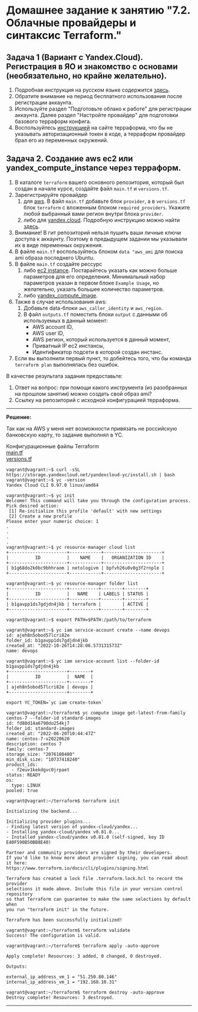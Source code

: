# Домашнее задание к занятию "7.2. Облачные провайдеры и синтаксис Terraform."

## Задача 1 (Вариант с Yandex.Cloud). Регистрация в ЯО и знакомство с основами (необязательно, но крайне желательно).

1. Подробная инструкция на русском языке содержится [здесь](https://cloud.yandex.ru/docs/solutions/infrastructure-management/terraform-quickstart).
2. Обратите внимание на период бесплатного использования после регистрации аккаунта. 
3. Используйте раздел "Подготовьте облако к работе" для регистрации аккаунта. Далее раздел "Настройте провайдер" для подготовки
базового терраформ конфига.
4. Воспользуйтесь [инструкцией](https://registry.terraform.io/providers/yandex-cloud/yandex/latest/docs) на сайте терраформа, что бы 
не указывать авторизационный токен в коде, а терраформ провайдер брал его из переменных окружений.

## Задача 2. Создание aws ec2 или yandex_compute_instance через терраформ. 

1. В каталоге `terraform` вашего основного репозитория, который был создан в начале курсе, создайте файл `main.tf` и `versions.tf`.
2. Зарегистрируйте провайдер 
   1. для [aws](https://registry.terraform.io/providers/hashicorp/aws/latest/docs). В файл `main.tf` добавьте
   блок `provider`, а в `versions.tf` блок `terraform` с вложенным блоком `required_providers`. Укажите любой выбранный вами регион 
   внутри блока `provider`.
   2. либо для [yandex.cloud](https://registry.terraform.io/providers/yandex-cloud/yandex/latest/docs). Подробную инструкцию можно найти 
   [здесь](https://cloud.yandex.ru/docs/solutions/infrastructure-management/terraform-quickstart).
3. Внимание! В гит репозиторий нельзя пушить ваши личные ключи доступа к аккаунту. Поэтому в предыдущем задании мы указывали
их в виде переменных окружения. 
4. В файле `main.tf` воспользуйтесь блоком `data "aws_ami` для поиска ami образа последнего Ubuntu.  
5. В файле `main.tf` создайте рессурс 
   1. либо [ec2 instance](https://registry.terraform.io/providers/hashicorp/aws/latest/docs/resources/instance).
   Постарайтесь указать как можно больше параметров для его определения. Минимальный набор параметров указан в первом блоке 
   `Example Usage`, но желательно, указать большее количество параметров.
   2. либо [yandex_compute_image](https://registry.terraform.io/providers/yandex-cloud/yandex/latest/docs/resources/compute_image).
6. Также в случае использования aws:
   1. Добавьте data-блоки `aws_caller_identity` и `aws_region`.
   2. В файл `outputs.tf` поместить блоки `output` с данными об используемых в данный момент: 
       * AWS account ID,
       * AWS user ID,
       * AWS регион, который используется в данный момент, 
       * Приватный IP ec2 инстансы,
       * Идентификатор подсети в которой создан инстанс.  
7. Если вы выполнили первый пункт, то добейтесь того, что бы команда `terraform plan` выполнялась без ошибок. 


В качестве результата задания предоставьте:
1. Ответ на вопрос: при помощи какого инструмента (из разобранных на прошлом занятии) можно создать свой образ ami?
1. Ссылку на репозиторий с исходной конфигурацией терраформа.  

---


**Решение:**

Так как на AWS у меня нет возможности привязать не российскую банковскую карту, то задание выполнял в YC.

Конфигурационные файлы Terraform \
[main.tf](./src/main.tf) \
[versions.tf](./src/versions.tf)

```console
vagrant@vagrant:~$ curl -sSL https://storage.yandexcloud.net/yandexcloud-yc/install.sh | bash
vagrant@vagrant:~$ yc -version
Yandex Cloud CLI 0.97.0 linux/amd64

vagrant@vagrant:~$ yc init
Welcome! This command will take you through the configuration process.
Pick desired action:
 [1] Re-initialize this profile 'default' with new settings
 [2] Create a new profile
Please enter your numeric choice: 1
.
.
.
.
vagrant@vagrant:~$ yc resource-manager cloud list
+----------------------+------------+----------------------+
|          ID          |    NAME    |   ORGANIZATION ID    |
+----------------------+------------+----------------------+
| b1g68do2k0bc9bhhraom | netologivm | bpfvh26u0v0g3f2rnple |
+----------------------+------------+----------------------+

vagrant@vagrant:~$ yc resource-manager folder list
+----------------------+-----------+--------+--------+
|          ID          |   NAME    | LABELS | STATUS |
+----------------------+-----------+--------+--------+
| b1gavpp1ds7gdjdn4jkb | terraform |        | ACTIVE |
+----------------------+-----------+--------+--------+

vagrant@vagrant:~$ export PATH=$PATH:/path/to/terraform

vagrant@vagrant:~$ yc iam service-account create --name devops
id: ajeh8n5obod57lcri82e
folder_id: b1gavpp1ds7gdjdn4jkb
created_at: "2022-10-26T14:28:06.573131573Z"
name: devops

vagrant@vagrant:~$ yc iam service-account list --folder-id b1gavpp1ds7gdjdn4jkb
+----------------------+--------+
|          ID          |  NAME  |
+----------------------+--------+
| ajeh8n5obod57lcri82e | devops |
+----------------------+--------+

export YC_TOKEN=`yc iam create-token`

vagrant@vagrant:~/terraform$ yc compute image get-latest-from-family centos-7 --folder-id standard-images
id: fd88d14a6790do254kj7
folder_id: standard-images
created_at: "2022-06-20T10:44:47Z"
name: centos-7-v20220620
description: centos 7
family: centos-7
storage_size: "2076180480"
min_disk_size: "10737418240"
product_ids:
  - f2euv1kekdgvc0jrpaet
status: READY
os:
  type: LINUX
pooled: true

vagrant@vagrant:~/terraform$ terraform init

Initializing the backend...

Initializing provider plugins...
- Finding latest version of yandex-cloud/yandex...
- Installing yandex-cloud/yandex v0.81.0...
- Installed yandex-cloud/yandex v0.81.0 (self-signed, key ID E40F590B50BB8E40)

Partner and community providers are signed by their developers.
If you'd like to know more about provider signing, you can read about it here:
https://www.terraform.io/docs/cli/plugins/signing.html

Terraform has created a lock file .terraform.lock.hcl to record the provider
selections it made above. Include this file in your version control repository
so that Terraform can guarantee to make the same selections by default when
you run "terraform init" in the future.

Terraform has been successfully initialized!

vagrant@vagrant:~/terraform$ terraform validate
Success! The configuration is valid.

vagrant@vagrant:~/terraform$ terraform apply -auto-approve

Apply complete! Resources: 3 added, 0 changed, 0 destroyed.

Outputs:

external_ip_address_vm_1 = "51.250.80.146"
internal_ip_address_vm_1 = "192.168.10.31"

vagrant@vagrant:~/terraform$ terraform destroy -auto-approve
Destroy complete! Resources: 3 destroyed.
```
---